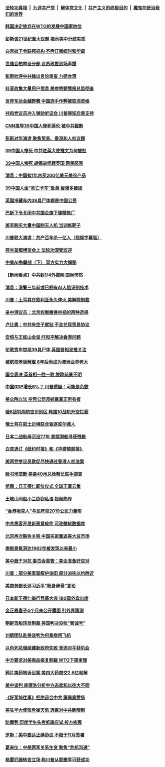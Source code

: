 ####  [法轮功真相](../../../../basic/blob/master/README.md?t=10251101) &nbsp;|&nbsp; [九评共产党](../../../../9ping.md/blob/master/README.md?t=10251101) &nbsp;|&nbsp; [解体党文化](../../../../jtdwh.md/blob/master/README.md?t=10251101)  &nbsp;|&nbsp; [共产主义的终极目的](../../../../gczydzjmd.md/blob/master/README.md?t=10251101) &nbsp;|&nbsp; [魔鬼在统治我们的世界](../../../../mgztzwmdsj.md/blob/master/README.md?t=10251101) 

#### [韩国决定放弃在WTO的发展中国家地位](../pages/nsc418/n11611642.md?t=10251101) 

#### [彭斯谈21世纪重大议题 揭示美中分歧实质](../pages/nsc418/n11611522.md?t=10251101) 

#### [白宫拟下令联邦机构 不再订阅纽时和华邮](../pages/nsc418/n11611005.md?t=10251101) 

#### [世维会柏林设分部 议员政要到场声援](../pages/nsc418/n11610626.md?t=10251101) 

#### [彭斯批评中共输出言论审查 力挺台湾](../pages/nsc418/n11610511.md?t=10251101) 

#### [抖音收集大量用户信息 美参院要情报总监彻查](../pages/nsc418/n11610051.md?t=10251101) 

#### [世界军运会越野赛 中国选手作弊被取消资格](../pages/nsc418/n11609552.md?t=10251101) 

#### [共和党议员冲入弹劾听证会 川普得知后表支持](../pages/nsc418/n11609777.md?t=10251101) 

#### [CNN报导39中国人惨死英伦 被中共截断](../pages/nsc418/n11609987.md?t=10251101) 

#### [彭斯对华演讲 聚焦贸易、香港和人权议题](../pages/nsc418/n11609665.md?t=10251101) 

#### [39中国人惨死 中共驻英大使推文为何被批](../pages/nsc418/n11609933.md?t=10251101) 

#### [39中国人惨死 胡锡进怪罪英国 网民怒骂](../pages/nsc418/n11609863.md?t=10251101) 

#### [消息：中国拟1年内买200亿美元美农产品](../pages/nsc418/n11609650.md?t=10251101) 

#### [39中国人坐“死亡卡车”赴英 留诸多疑团](../pages/nsc418/n11609715.md?t=10251101) 

#### [英国冷藏车内39具尸体都是中国公民](../pages/nsc418/n11609247.md?t=10251101) 

#### [巴新下令关闭中共国企旗下镍精炼厂](../pages/nsc418/n11609534.md?t=10251101) 

#### [美军购买大量中国制无人机 当训练靶子](../pages/nsc418/n11609019.md?t=10251101) 

#### [川普联大演讲：共产百年杀一亿人（视频字幕版）](../pages/nsc418/n11608275.md?t=10251101) 

#### [芬兰首都博览会上 法轮功深受欢迎](../pages/nsc418/n11607112.md?t=10251101) 

#### [中美AI争霸战（下） 双方实力大揭秘](../pages/nsc418/n11596204.md?t=10251101) 

#### [【新闻看点】中共封1/4外媒网 国际愕然](../pages/nsc418/n11607690.md?t=10251101) 

#### [消息：港警三年前或已拥有AI人脸识别技术](../pages/nsc418/n11607739.md?t=10251101) 

#### [川普：土耳其在叙利亚永久停火 美解除制裁](../pages/nsc418/n11607416.md?t=10251101) 

#### [亲中港议员：北京权衡撤换林郑的两种选择](../pages/nsc418/n11607466.md?t=10251101) 

#### [卢比奥：中共有空子就钻 不会兑现贸易协议](../pages/nsc418/n11607317.md?t=10251101) 

#### [安倍与王岐山会谈 吁和平解决香港问题](../pages/nsc418/n11606909.md?t=10251101) 

#### [伦敦货车惊现39具尸体 英国首相发推关注](../pages/nsc418/n11607116.md?t=10251101) 

#### [被航校老板解雇 8年后他成为澳洲业界老大](../pages/nsc418/n11606802.md?t=10251101) 

#### [国会表决 英首相一胜一败 脱欧前景不明](../pages/nsc418/n11606780.md?t=10251101) 

#### [中国GDP增长6%？ 川普质疑：可能是负数](../pages/nsc418/n11606807.md?t=10251101) 

#### [美众院立法 空壳公司须披露真正所有者](../pages/nsc418/n11606647.md?t=10251101) 

#### [俄6战机闯防空识别区 韩国10战机升空拦截](../pages/nsc418/n11606367.md?t=10251101) 

#### [俄土将在叙土边境联合驱逐库尔德人](../pages/nsc418/n11605725.md?t=10251101) 

#### [日本二战航母沉没77年 美探测船寻获残骸](../pages/nsc418/n11605572.md?t=10251101) 

#### [白宫退订《纽约时报》和《华盛顿邮报》](../pages/nsc418/n11605451.md?t=10251101) 

#### [美两党参议员敦促尽快通过香港人权法案](../pages/nsc418/n11605588.md?t=10251101) 

#### [脸书涉垄断 美逾40州总检察长联手调查](../pages/nsc418/n11605307.md?t=10251101) 

#### [组图：日王德仁即位仪式 全球王室云集](../pages/nsc418/n11605374.md?t=10251101) 

#### [王岐山同赵小兰窃窃私语 视频热传](../pages/nsc418/n11605303.md?t=10251101) 

#### [“香港坦克人”与民阵获2019公民力量奖](../pages/nsc418/n11605191.md?t=10251101) 

#### [中共黑客开发新恶意软件 可改微软数据库](../pages/nsc418/n11605259.md?t=10251101) 

#### [北京再次豁免关税 中国买家重返美大豆市场](../pages/nsc418/n11605062.md?t=10251101) 

#### [南极臭氧洞达1982年被发现以来最小](../pages/nsc418/n11605082.md?t=10251101) 

#### [美中趋于对抗 委员会高管：美企准备好应对](../pages/nsc418/n11604864.md?t=10251101) 

#### [川普：部分美军留叙护油田 部分派往以约附近](../pages/nsc418/n11604400.md?t=10251101) 

#### [美商务部长评习近平“粉身碎骨”言论](../pages/nsc418/n11604326.md?t=10251101) 

#### [日本新王德仁举行登基大典 180国外宾出席](../pages/nsc418/n11604187.md?t=10251101) 

#### [金正恩妻子4个月未公开露面 引外界猜测](../pages/nsc418/n11604050.md?t=10251101) 

#### [朝鲜货船违反制裁 美国判决没收“智诚号”](../pages/nsc418/n11603733.md?t=10251101) 

#### [刘鹤团队赴美谈判为何乘商用飞机](../pages/nsc418/n11603392.md?t=10251101) 

#### [以色列总理组建新政府失败 竞选对手获机会](../pages/nsc418/n11603058.md?t=10251101) 

#### [中方要求对美商品报复制裁 WTO下周审理](../pages/nsc418/n11603113.md?t=10251101) 

#### [鸦片类药物诉讼案 美四大药商交2.6亿和解](../pages/nsc418/n11602794.md?t=10251101) 

#### [美中谈判 库德洛分析中方态度和以往大不同](../pages/nsc418/n11603041.md?t=10251101) 

#### [《好莱坞往事》拒绝迎合中共 蓬佩奥赞扬](../pages/nsc418/n11602631.md?t=10251101) 

#### [美驻华大使驳斥崔天凯 透露对中共新限制](../pages/nsc418/n11602778.md?t=10251101) 

#### [防舞弊 印度学生头套纸箱应试 校方挨轰](../pages/nsc418/n11602649.md?t=10251101) 

#### [罗斯：美中要达正确协议 不限于11月签署](../pages/nsc418/n11602776.md?t=10251101) 

#### [葛来仪：中美两军关系生变 聚焦“危机沟通”](../pages/nsc418/n11602630.md?t=10251101) 

#### [格雷厄姆转变立场 称川普从叙撤军可获成功](../pages/nsc418/n11602423.md?t=10251101) 

